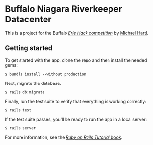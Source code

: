 # Buffalo Niagara Riverkeeper Datacenter

This is a project for the Buffalo
[*Erie Hack
competition*](http://www.railstutorial.org/)
by [Michael Hartl](http://http://eriehack.io//).

## Getting started

To get started with the app, clone the repo and then install the needed gems:

```
$ bundle install --without production
```

Next, migrate the database:

```
$ rails db:migrate
```

Finally, run the test suite to verify that everything is working correctly:

```
$ rails test
```

If the test suite passes, you'll be ready to run the app in a local server:

```
$ rails server
```

For more information, see the
[*Ruby on Rails Tutorial* book](http://www.railstutorial.org/book).